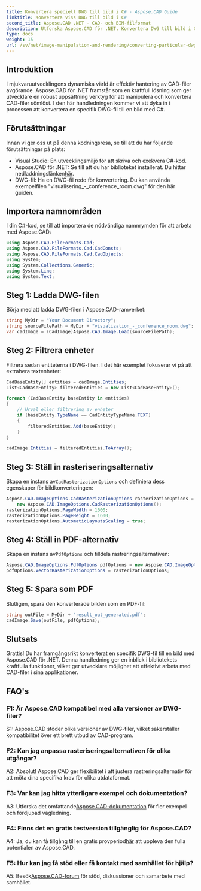 ```yaml
---
title: Konvertera speciell DWG till bild i C# - Aspose.CAD Guide
linktitle: Konvertera viss DWG till bild i C#
second_title: Aspose.CAD .NET - CAD- och BIM-filformat
description: Utforska Aspose.CAD för .NET. Konvertera DWG till bild i C# utan ansträngning. Omfattande guide med kodexempel.
type: docs
weight: 15
url: /sv/net/image-manipulation-and-rendering/converting-particular-dwg-to-image/
---
```

## Introduktion

I mjukvaruutvecklingens dynamiska värld är effektiv hantering av CAD-filer avgörande. Aspose.CAD för .NET framstår som en kraftfull lösning som ger utvecklare en robust uppsättning verktyg för att manipulera och konvertera CAD-filer sömlöst. I den här handledningen kommer vi att dyka in i processen att konvertera en specifik DWG-fil till en bild med C#.

## Förutsättningar

Innan vi ger oss ut på denna kodningsresa, se till att du har följande förutsättningar på plats:

- Visual Studio: En utvecklingsmiljö för att skriva och exekvera C#-kod.
-  Aspose.CAD för .NET: Se till att du har biblioteket installerat. Du hittar nedladdningslänken[här](https://releases.aspose.com/cad/net/).
- DWG-fil: Ha en DWG-fil redo för konvertering. Du kan använda exempelfilen "visualisering_-_conference_room.dwg" för den här guiden.

## Importera namnområden

I din C#-kod, se till att importera de nödvändiga namnrymden för att arbeta med Aspose.CAD:

```csharp
using Aspose.CAD.FileFormats.Cad;
using Aspose.CAD.FileFormats.Cad.CadConsts;
using Aspose.CAD.FileFormats.Cad.CadObjects;
using System;
using System.Collections.Generic;
using System.Linq;
using System.Text;
```

## Steg 1: Ladda DWG-filen

Börja med att ladda DWG-filen i Aspose.CAD-ramverket:

```csharp
string MyDir = "Your Document Directory";
string sourceFilePath = MyDir + "visualization_-_conference_room.dwg";
var cadImage = (CadImage)Aspose.CAD.Image.Load(sourceFilePath);
```

## Steg 2: Filtrera enheter

Filtrera sedan entiteterna i DWG-filen. I det här exemplet fokuserar vi på att extrahera textenheter:

```csharp
CadBaseEntity[] entities = cadImage.Entities;
List<CadBaseEntity> filteredEntities = new List<CadBaseEntity>();

foreach (CadBaseEntity baseEntity in entities)
{
    // Urval eller filtrering av enheter
    if (baseEntity.TypeName == CadEntityTypeName.TEXT)
    {
        filteredEntities.Add(baseEntity);
    }
}

cadImage.Entities = filteredEntities.ToArray();
```

## Steg 3: Ställ in rasteriseringsalternativ

 Skapa en instans av`CadRasterizationOptions` och definiera dess egenskaper för bildkonverteringen:

```csharp
Aspose.CAD.ImageOptions.CadRasterizationOptions rasterizationOptions =
    new Aspose.CAD.ImageOptions.CadRasterizationOptions();
rasterizationOptions.PageWidth = 1600;
rasterizationOptions.PageHeight = 1600;
rasterizationOptions.AutomaticLayoutsScaling = true;
```

## Steg 4: Ställ in PDF-alternativ

 Skapa en instans av`PdfOptions` och tilldela rastreringsalternativen:

```csharp
Aspose.CAD.ImageOptions.PdfOptions pdfOptions = new Aspose.CAD.ImageOptions.PdfOptions();
pdfOptions.VectorRasterizationOptions = rasterizationOptions;
```

## Steg 5: Spara som PDF

Slutligen, spara den konverterade bilden som en PDF-fil:

```csharp
string outFile = MyDir + "result_out_generated.pdf";
cadImage.Save(outFile, pdfOptions);
```

## Slutsats

Grattis! Du har framgångsrikt konverterat en specifik DWG-fil till en bild med Aspose.CAD för .NET. Denna handledning ger en inblick i bibliotekets kraftfulla funktioner, vilket ger utvecklare möjlighet att effektivt arbeta med CAD-filer i sina applikationer.

## FAQ's

### F1: Är Aspose.CAD kompatibel med alla versioner av DWG-filer?

S1: Aspose.CAD stöder olika versioner av DWG-filer, vilket säkerställer kompatibilitet över ett brett utbud av CAD-program.

### F2: Kan jag anpassa rasteriseringsalternativen för olika utgångar?

A2: Absolut! Aspose.CAD ger flexibilitet i att justera rastreringsalternativ för att möta dina specifika krav för olika utdataformat.

### F3: Var kan jag hitta ytterligare exempel och dokumentation?

 A3: Utforska det omfattande[Aspose.CAD-dokumentation](https://reference.aspose.com/cad/net/) för fler exempel och fördjupad vägledning.

### F4: Finns det en gratis testversion tillgänglig för Aspose.CAD?

 A4: Ja, du kan få tillgång till en gratis provperiod[här](https://releases.aspose.com/) att uppleva den fulla potentialen av Aspose.CAD.

### F5: Hur kan jag få stöd eller få kontakt med samhället för hjälp?

 A5: Besök[Aspose.CAD-forum](https://forum.aspose.com/c/cad/19) för stöd, diskussioner och samarbete med samhället.